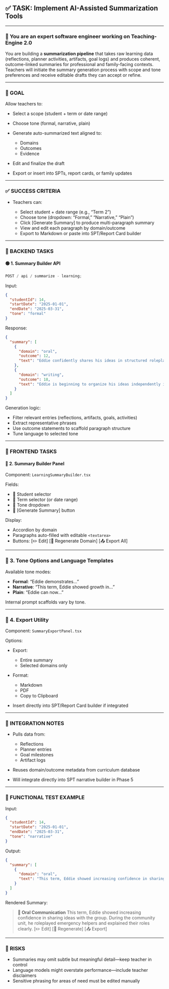 ## ✅ TASK: Implement AI-Assisted Summarization Tools

---

### 🧠 You are an expert software engineer working on Teaching-Engine 2.0

You are building a **summarization pipeline** that takes raw learning data (reflections, planner activities, artifacts, goal logs) and produces coherent, outcome-linked summaries for professional and family-facing contexts. Teachers will initiate the summary generation process with scope and tone preferences and receive editable drafts they can accept or refine.

---

### 🔹 GOAL

Allow teachers to:

- Select a scope (student + term or date range)
- Choose tone (formal, narrative, plain)
- Generate auto-summarized text aligned to:

  - Domains
  - Outcomes
  - Evidence

- Edit and finalize the draft
- Export or insert into SPTs, report cards, or family updates

---

### ✅ SUCCESS CRITERIA

- Teachers can:

  - Select student + date range (e.g., “Term 2”)
  - Choose tone (dropdown: “Formal,” “Narrative,” “Plain”)
  - Click \[Generate Summary] to produce multi-paragraph summary
  - View and edit each paragraph by domain/outcome
  - Export to Markdown or paste into SPT/Report Card builder

---

### 🔧 BACKEND TASKS

#### 🟢 1. Summary Builder API

```ts
POST / api / summarize - learning;
```

Input:

```json
{
  "studentId": 14,
  "startDate": "2025-01-01",
  "endDate": "2025-03-31",
  "tone": "formal"
}
```

Response:

```json
{
  "summary": [
    {
      "domain": "oral",
      "outcome": 12,
      "text": "Eddie confidently shares his ideas in structured roleplay activities. He uses relevant vocabulary and builds on peer contributions with ease."
    },
    {
      "domain": "writing",
      "outcome": 18,
      "text": "Eddie is beginning to organize his ideas independently in short texts. He uses sight words and phonetic spelling to convey meaning clearly."
    }
  ]
}
```

Generation logic:

- Filter relevant entries (reflections, artifacts, goals, activities)
- Extract representative phrases
- Use outcome statements to scaffold paragraph structure
- Tune language to selected tone

---

### 🎨 FRONTEND TASKS

#### 🔵 2. Summary Builder Panel

Component: `LearningSummaryBuilder.tsx`

Fields:

- 👤 Student selector
- 📆 Term selector (or date range)
- 🎨 Tone dropdown
- 🔘 \[Generate Summary] button

Display:

- Accordion by domain
- Paragraphs auto-filled with editable `<textarea>`
- Buttons: \[✏️ Edit] \[🔁 Regenerate Domain] \[📤 Export All]

---

### 🔵 3. Tone Options and Language Templates

Available tone modes:

- **Formal**: “Eddie demonstrates…”
- **Narrative**: “This term, Eddie showed growth in…”
- **Plain**: “Eddie can now…”

Internal prompt scaffolds vary by tone.

---

### 🔵 4. Export Utility

Component: `SummaryExportPanel.tsx`

Options:

- Export:

  - Entire summary
  - Selected domains only

- Format:

  - Markdown
  - PDF
  - Copy to Clipboard

- Insert directly into SPT/Report Card builder if integrated

---

### 🔗 INTEGRATION NOTES

- Pulls data from:

  - Reflections
  - Planner entries
  - Goal milestones
  - Artifact logs

- Reuses domain/outcome metadata from curriculum database
- Will integrate directly into SPT narrative builder in Phase 5

---

### 🧪 FUNCTIONAL TEST EXAMPLE

Input:

```json
{
  "studentId": 14,
  "startDate": "2025-01-01",
  "endDate": "2025-03-31",
  "tone": "narrative"
}
```

Output:

```json
{
  "summary": [
    {
      "domain": "oral",
      "text": "This term, Eddie showed increasing confidence in sharing ideas with the group. During the community unit, he roleplayed emergency helpers and explained their roles clearly."
    }
  ]
}
```

Rendered Summary:

> **🧩 Oral Communication**
> This term, Eddie showed increasing confidence in sharing ideas with the group. During the community unit, he roleplayed emergency helpers and explained their roles clearly.
> \[✏️ Edit] \[🔁 Regenerate] \[📤 Export]

---

### 🚩 RISKS

- Summaries may omit subtle but meaningful detail—keep teacher in control
- Language models might overstate performance—include teacher disclaimers
- Sensitive phrasing for areas of need must be edited manually
